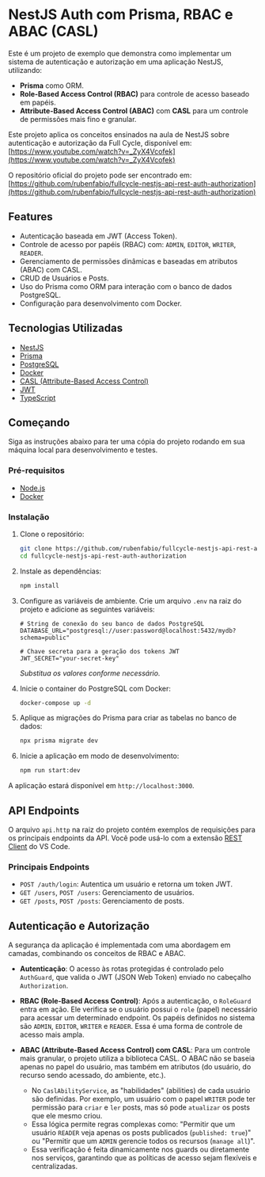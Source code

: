 # NestJS Auth com Prisma, RBAC e ABAC (CASL)

Este é um projeto de exemplo que demonstra como implementar um sistema de autenticação e autorização em uma aplicação NestJS, utilizando:
-   **Prisma** como ORM.
-   **Role-Based Access Control (RBAC)** para controle de acesso baseado em papéis.
-   **Attribute-Based Access Control (ABAC)** com **CASL** para um controle de permissões mais fino e granular.

Este projeto aplica os conceitos ensinados na aula de NestJS sobre autenticação e autorização da Full Cycle, disponível em: [https://www.youtube.com/watch?v=_ZyX4Vcofek](https://www.youtube.com/watch?v=_ZyX4Vcofek)

O repositório oficial do projeto pode ser encontrado em: [https://github.com/rubenfabio/fullcycle-nestjs-api-rest-auth-authorization](https://github.com/rubenfabio/fullcycle-nestjs-api-rest-auth-authorization)

## Features

-   Autenticação baseada em JWT (Access Token).
-   Controle de acesso por papéis (RBAC) com: `ADMIN`, `EDITOR`, `WRITER`, `READER`.
-   Gerenciamento de permissões dinâmicas e baseadas em atributos (ABAC) com CASL.
-   CRUD de Usuários e Posts.
-   Uso do Prisma como ORM para interação com o banco de dados PostgreSQL.
-   Configuração para desenvolvimento com Docker.

## Tecnologias Utilizadas

-   [NestJS](https://nestjs.com/)
-   [Prisma](https://www.prisma.io/)
-   [PostgreSQL](https://www.postgresql.org/)
-   [Docker](https://www.docker.com/)
-   [CASL (Attribute-Based Access Control)](https://casl.js.org/)
-   [JWT](https://jwt.io/)
-   [TypeScript](https://www.typescriptlang.org/)

## Começando

Siga as instruções abaixo para ter uma cópia do projeto rodando em sua máquina local para desenvolvimento e testes.

### Pré-requisitos

-   [Node.js](https://nodejs.org/en/)
-   [Docker](https://www.docker.com/get-started)

### Instalação

1.  Clone o repositório:
    ```bash
    git clone https://github.com/rubenfabio/fullcycle-nestjs-api-rest-auth-authorization.git
    cd fullcycle-nestjs-api-rest-auth-authorization
    ```

2.  Instale as dependências:
    ```bash
    npm install
    ```

3.  Configure as variáveis de ambiente. Crie um arquivo `.env` na raiz do projeto e adicione as seguintes variáveis:
    ```
    # String de conexão do seu banco de dados PostgreSQL
    DATABASE_URL="postgresql://user:password@localhost:5432/mydb?schema=public"

    # Chave secreta para a geração dos tokens JWT
    JWT_SECRET="your-secret-key"
    ```
    *Substitua os valores conforme necessário.*

4.  Inicie o container do PostgreSQL com Docker:
    ```bash
    docker-compose up -d
    ```

5.  Aplique as migrações do Prisma para criar as tabelas no banco de dados:
    ```bash
    npx prisma migrate dev
    ```

6.  Inicie a aplicação em modo de desenvolvimento:
    ```bash
    npm run start:dev
    ```

A aplicação estará disponível em `http://localhost:3000`.

## API Endpoints

O arquivo `api.http` na raiz do projeto contém exemplos de requisições para os principais endpoints da API. Você pode usá-lo com a extensão [REST Client](https://marketplace.visualstudio.com/items?itemName=humao.rest-client) do VS Code.

### Principais Endpoints

-   `POST /auth/login`: Autentica um usuário e retorna um token JWT.
-   `GET /users`, `POST /users`: Gerenciamento de usuários.
-   `GET /posts`, `POST /posts`: Gerenciamento de posts.

## Autenticação e Autorização

A segurança da aplicação é implementada com uma abordagem em camadas, combinando os conceitos de RBAC e ABAC.

-   **Autenticação**: O acesso às rotas protegidas é controlado pelo `AuthGuard`, que valida o JWT (JSON Web Token) enviado no cabeçalho `Authorization`.

-   **RBAC (Role-Based Access Control)**: Após a autenticação, o `RoleGuard` entra em ação. Ele verifica se o usuário possui o `role` (papel) necessário para acessar um determinado endpoint. Os papéis definidos no sistema são `ADMIN`, `EDITOR`, `WRITER` e `READER`. Essa é uma forma de controle de acesso mais ampla.

-   **ABAC (Attribute-Based Access Control) com CASL**: Para um controle mais granular, o projeto utiliza a biblioteca CASL. O ABAC não se baseia apenas no papel do usuário, mas também em atributos (do usuário, do recurso sendo acessado, do ambiente, etc.).
    -   No `CaslAbilityService`, as "habilidades" (abilities) de cada usuário são definidas. Por exemplo, um usuário com o papel `WRITER` pode ter permissão para `criar` e `ler` posts, mas só pode `atualizar` os posts que ele mesmo criou.
    -   Essa lógica permite regras complexas como: "Permitir que um usuário `READER` veja apenas os posts publicados (`published: true`)" ou "Permitir que um `ADMIN` gerencie todos os recursos (`manage all`)".
    -   Essa verificação é feita dinamicamente nos guards ou diretamente nos serviços, garantindo que as políticas de acesso sejam flexíveis e centralizadas.